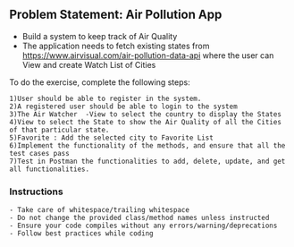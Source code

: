 ## Problem Statement: Air Pollution App

* Build a system to keep track of Air Quality
* The application needs to fetch existing states from https://www.airvisual.com/air-pollution-data-api where the user can View and create Watch List of Cities

To do the exercise, complete the following steps:


    1)User should be able to register in the system. 
    2)A registered user should be able to login to the system
    3)The Air Watcher  -View to select the country to display the States
    4)View to select the State to show the Air Quality of all the Cities of that particular state.
    5)Favorite : Add the selected city to Favorite List
    6)Implement the functionality of the methods, and ensure that all the test cases pass
    7)Test in Postman the functionalities to add, delete, update, and get all functionalities.

### Instructions
    - Take care of whitespace/trailing whitespace
    - Do not change the provided class/method names unless instructed
    - Ensure your code compiles without any errors/warning/deprecations
    - Follow best practices while coding
